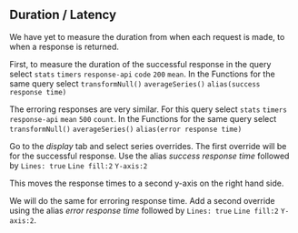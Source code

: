 ## Duration / Latency 

We have yet to measure the duration from when each request is made, to when a response is returned. 

First, to measure the duration of the successful response in the query select `stats` `timers` `response-api` `code` `200` `mean`.  In the Functions for the same query select `transformNull()` `averageSeries()` `alias(success response time)`

The erroring responses are very similar. For this query select `stats` `timers` `response-api` `mean` `500` `count`.  In the Functions for the same query select `transformNull()` `averageSeries()` `alias(error response time)`

Go to the _display_ tab and select series overrides. The first override will be for the successful response. Use the alias _success response time_ followed by `Lines: true` `Line fill:2` `Y-axis:2`

This moves the response times to a second y-axis on the right hand side.

We will do the same for erroring response time. Add a second override using the alias _error response time_ followed by `Lines: true` `Line fill:2` `Y-axis:2`.